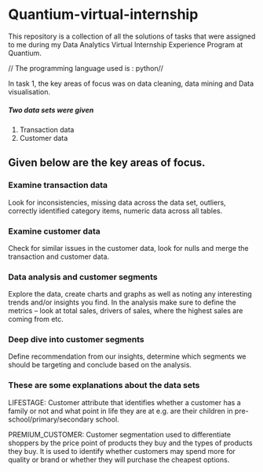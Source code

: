 # Quantium-virtual-internship
This repository is a collection of all the solutions of tasks that were assigned to me during my Data Analytics Virtual Internship Experience Program at Quantium. 

// The programming language used is  : python//

In task 1, the key areas of focus was on data cleaning, data mining and Data visualisation.

##### Two data sets were given
1. Transaction data
2. Customer data 
## Given below are the key areas of focus.

### Examine transaction data 
Look for inconsistencies, missing data across the data set, outliers, correctly identified category items, numeric data across all tables. 

### Examine customer data 
Check for similar issues in the customer data, look for nulls and  merge the transaction and customer data. 

### Data analysis and customer segments 
Explore the data, create charts and graphs as well as noting any interesting trends and/or insights you find. In the analysis make sure to  define the metrics – look at total sales, drivers of sales, where the highest sales are coming from etc. 

### Deep dive into customer segments 
Define recommendation from our insights, determine which segments we should be targeting and conclude based on the analysis.

### These are some explanations about the data sets

LIFESTAGE: Customer attribute that identifies whether a customer has a family or not and what point in life they are at e.g. are their children in pre-school/primary/secondary school.

PREMIUM_CUSTOMER: Customer segmentation used to differentiate shoppers by the price point of products they buy and the types of products they buy. It is used to identify whether customers may spend more for quality or brand or whether they will purchase the cheapest options.
